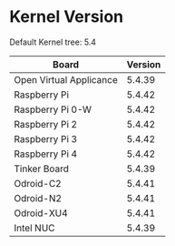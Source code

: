 
# Kernel Version

Default Kernel tree: 5.4

| Board | Version |
|-------|---------|
| Open Virtual Applicance | 5.4.39 |
| Raspberry Pi | 5.4.42 |
| Raspberry Pi 0-W | 5.4.42 |
| Raspberry Pi 2 | 5.4.42 |
| Raspberry Pi 3 | 5.4.42 |
| Raspberry Pi 4 | 5.4.42 |
| Tinker Board | 5.4.39 |
| Odroid-C2 | 5.4.41 |
| Odroid-N2 | 5.4.41 |
| Odroid-XU4 | 5.4.41 |
| Intel NUC | 5.4.39 |
